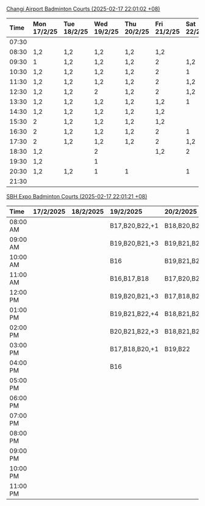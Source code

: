 [Changi Airport Badminton Courts (2025-02-17 22:01:02 +08)](https://www.carc.org.sg/FacilityBooking.aspx)

| Time   | Mon 17/2/25   | Tue 18/2/25   | Wed 19/2/25   | Thu 20/2/25   | Fri 21/2/25   | Sat 22/2/25   | Sun 23/2/25   |
|:-------|:--------------|:--------------|:--------------|:--------------|:--------------|:--------------|:--------------|
| 07:30  |               |               |               |               |               |               |               |
| 08:30  | 1,2           | 1,2           | 1,2           | 1,2           | 1,2           |               |               |
| 09:30  | 1             | 1,2           | 1,2           | 1,2           | 2             | 1,2           |               |
| 10:30  | 1,2           | 1,2           | 1,2           | 1,2           | 2             | 1             |               |
| 11:30  | 1,2           | 1,2           | 1,2           | 1,2           | 2             | 1,2           |               |
| 12:30  | 1,2           | 1,2           | 2             | 1,2           | 2             | 1,2           |               |
| 13:30  | 1,2           | 1,2           | 1,2           | 1,2           | 1,2           | 1             |               |
| 14:30  | 1,2           | 1,2           | 1,2           | 1,2           | 1,2           |               |               |
| 15:30  | 2             | 1,2           | 1,2           | 1,2           | 1,2           |               |               |
| 16:30  | 2             | 1,2           | 1,2           | 1,2           | 2             | 1             |               |
| 17:30  | 2             | 1,2           | 1,2           | 1,2           | 2             | 1,2           | 1,2           |
| 18:30  | 1,2           |               | 2             |               | 1,2           | 2             | 1,2           |
| 19:30  | 1,2           |               | 1             |               |               |               | 1,2           |
| 20:30  | 1,2           | 1,2           | 1             | 1             |               | 1             | 1,2           |
| 21:30  |               |               |               |               |               |               |               |

[SBH Expo Badminton Courts (2025-02-17 22:01:21 +08)](https://singaporebadmintonhall.getomnify.com/widgets/O3MRKGBH359GA55KHMG1RD)

| Time     | 17/2/2025   | 18/2/2025   | 19/2/2025      | 20/2/2025      | 21/2/2025      | 22/2/2025      | 23/2/2025      |
|:---------|:------------|:------------|:---------------|:---------------|:---------------|:---------------|:---------------|
| 08:00 AM |             |             | B17,B20,B22,+1 | B18,B20,B21,+1 | B19,B21,B22,+4 | B16,B17        |                |
| 09:00 AM |             |             | B19,B20,B21,+3 | B19,B21,B22,+4 | B20,B21,B22,+2 | B16,B17        |                |
| 10:00 AM |             |             | B16            | B19,B21,B22,+4 | B20,B21,B22,+3 | B19,B20,B22,+2 |                |
| 11:00 AM |             |             | B16,B17,B18    | B17,B20,B21,+1 | B19,B21,B22,+2 | B18,B20,B22,+1 |                |
| 12:00 PM |             |             | B19,B20,B21,+3 | B17,B18,B21,+1 | B21,B22        | B18,B20,B22,+2 |                |
| 01:00 PM |             |             | B19,B21,B22,+4 | B18,B21,B22,+1 | B17,B21,B22    | B18,B19,B22,+2 |                |
| 02:00 PM |             |             | B20,B21,B22,+3 | B18,B21,B22,+1 | B21,B22        | B16,B21,B22    |                |
| 03:00 PM |             |             | B17,B18,B20,+1 | B19,B22        | B18            |                |                |
| 04:00 PM |             |             | B16            |                |                |                |                |
| 05:00 PM |             |             |                |                |                |                |                |
| 06:00 PM |             |             |                |                |                |                |                |
| 07:00 PM |             |             |                |                |                |                |                |
| 08:00 PM |             |             |                |                |                |                |                |
| 09:00 PM |             |             |                |                |                |                |                |
| 10:00 PM |             |             |                |                |                | B17,B20,B21,+6 | B19,B20,B21,+6 |
| 11:00 PM |             |             |                |                |                | B20,B21,B22,+6 | B20,B21,B22,+8 |
